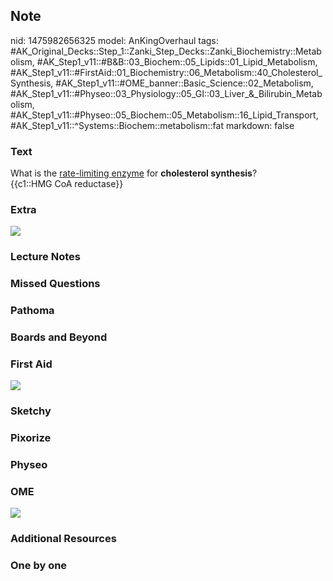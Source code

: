 ## Note
nid: 1475982656325
model: AnKingOverhaul
tags: #AK_Original_Decks::Step_1::Zanki_Step_Decks::Zanki_Biochemistry::Metabolism, #AK_Step1_v11::#B&B::03_Biochem::05_Lipids::01_Lipid_Metabolism, #AK_Step1_v11::#FirstAid::01_Biochemistry::06_Metabolism::40_Cholesterol_Synthesis, #AK_Step1_v11::#OME_banner::Basic_Science::02_Metabolism, #AK_Step1_v11::#Physeo::03_Physiology::05_GI::03_Liver_&_Bilirubin_Metabolism, #AK_Step1_v11::#Physeo::05_Biochem::05_Metabolism::16_Lipid_Transport, #AK_Step1_v11::^Systems::Biochem::metabolism::fat
markdown: false

### Text
<div>
  What is the <u>rate-limiting enzyme</u> for <b>cholesterol
  synthesis</b>?
</div>
<div>
  {{c1::HMG CoA reductase}}
</div>

### Extra
<img src="paste-436239828254970.jpg">

### Lecture Notes


### Missed Questions


### Pathoma


### Boards and Beyond


### First Aid
<img src="tmpYWVrMM.png">

### Sketchy


### Pixorize


### Physeo


### OME
<div class="ome-widget">
  <a href=
  "https://onlinemeded.org/spa/metabolism?ref=anki"><img src=
  "_OME_AnkiFlashcards_Topic_4.png"></a>
</div>

### Additional Resources


### One by one

